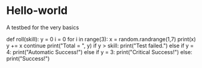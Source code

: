 # Hello-world
A testbed for the very basics

def roll(skill):
	y = 0
	i = 0
	for i in range(3):
		x = random.randrange(1,7)
		print(x)
		y += x
		continue
	print("Total = ", y)
	if y > skill:
		print("Test failed.")
	else if y = 4:
		print("Automatic Success!")
	else if y = 3:
		print("Critical Success!")
	else:
		print("Success!")
